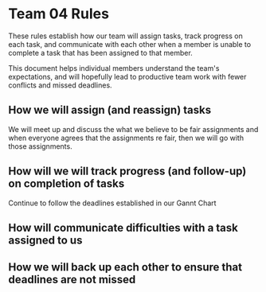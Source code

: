 # Team 04 Rules

These rules establish how our team will assign tasks,
track progress on each task, and communicate with each other 
when a member is unable to complete a task that has been assigned to that member.

This document helps individual members understand the team's expectations,
and will hopefully lead to productive team work with fewer conflicts
and missed deadlines.

## How we will assign (and reassign) tasks
We will meet up and discuss the what we believe to be fair assignments and when everyone agrees that the assignments re fair, then we will go with those assignments.


## How will we will track progress (and follow-up) on completion of tasks
Continue to follow the deadlines established in our Gannt Chart 


## How will communicate difficulties with a task assigned to us



## How we will back up each other to ensure that deadlines are not missed





